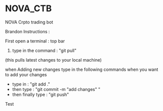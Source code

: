 # NOVA_CTB
NOVA Crpto trading bot

Brandon Instructions : 

First open a terminal : top bar 


1. type in the command : "git pull"
 
 (this pulls latest changes to your local machine)


when Adding new changes type in the following commands when you want to add your changes

- type in : "git add ." 
- then type : "git commit -m "add changes" "
- then finally type : "git push"

Test
